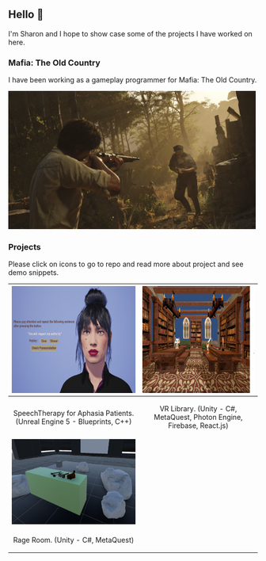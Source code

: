 ## Hello 🦭

I'm Sharon and I hope to show case some of the projects I have worked on here. 

### Mafia: The Old Country
I have been working as a gameplay programmer for Mafia: The Old Country.

  [<img src="https://github.com/SharonGomez/SharonGomez/blob/main/images/Mafia.png" width="500" height="279"/>](https://www.youtube.com/watch?v=lkdV6NxPOLc "Trailer to Mafia: The Old Country")
  
### Projects

Please click on icons to go to repo and read more about project and see demo snippets.

|  [<img src="https://github.com/SharonGomez/SharonGomez/blob/main/images/speech-therapy.png" width="350" height="216"/>]( https://github.com/SharonGomez/speech-therapy "Speech Therapy")|[<img src="https://github.com/SharonGomez/SharonGomez/blob/main/images/vr-library.png" width="413" height="216"/>]( https://github.com/SharonGomez/vr-library "VR Library") |
|:--:|:--:|
| <p align="center"> SpeechTherapy for Aphasia Patients. (Unreal Engine 5 - Blueprints, C++) </p>|<p align="center">VR Library. (Unity - C#, MetaQuest, Photon Engine, Firebase, React.js)</p>|
|  [<img src="https://github.com/SharonGomez/SharonGomez/blob/main/images/rage-room.png" width="350" height="172"/>]( https://github.com/SharonGomez/rage-room "Rage Room")|
| <p align="center">Rage Room. (Unity - C#, MetaQuest)</p>|

<!--
**SharonGomez/SharonGomez** is a ✨ _special_ ✨ repository because its `README.md` (this file) appears on your GitHub profile.

Here are some ideas to get you started:

- 🔭 I’m currently working on ...
- 🌱 I’m currently learning ...
- 👯 I’m looking to collaborate on ...
- 🤔 I’m looking for help with ...
- 💬 Ask me about ...
- 📫 How to reach me: ...
- 😄 Pronouns: ...
- ⚡ Fun fact: ...
-->
